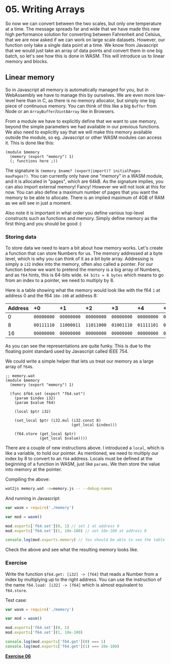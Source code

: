 # 05. Writing Arrays

So now we can convert between the two scales, but only one temperature at a
time. The message spreads far and wide that we have made this new high
performance solution for converting between Fahrenheit and Celsius, that we are
now asked if we can work on large scale datasets. However, our function only
take a single data point at a time. We know from Javascript that we would just
take an array of data points and convert them in one big batch, so let's see
how this is done in WASM. This will introduce us to linear memory and blocks.

## Linear memory

So in Javascript all memory is automatically managed for you, but in WebAssembly
we have to manage this by ourselves. We are even more low-level here than in C,
as there is no memory allocator, but simply one big piece of continuous memory.
You can think of this like a big `Buffer` from Node or an
`ArrayBuffer`/`Uint8Array` like in Browsers.

From a module we have to explicitly define that we want to use memory,
beyond the simple parameters we had available in our previous functions. We
also need to explicitly say that we will make this memory available outside the
module, so eg. Javascript or other WASM modules can access it.
This is done like this:

```webassembly
(module $memory
  (memory (export "memory") 1)
  (; functions here ;))
```

The signature is `(memory $name? (export|import)? initialPages maxPages?)`.
You can currently only have one "memory" in a WASM module, and it is allocated
in "pages", which are 64kB. As the signature implies, you can also import
external memory! Fancy! However we will not look at this for now. You can also
define a maximum number of pages that you want the memory to be able to
allocate. There is an implied maximum of 4GB of RAM as we will see in just a
moment.

Also note it is important in what order you define various top-level constructs
such as functions and memory. Simply define memory as the first thing and you
should be good :)

### Storing data

To store data we need to learn a bit about how memory works. Let's create a
function that can store Numbers for us. The memory addressed at a byte level,
which is why you can think of it as a bit byte array. Addressing is simply a
`i32` index into the memory, often also called a pointer. For our function
below we want to pretend the memory is a big array of Numbers, and as `f64`
hints, this is 64-bits wide. `64 bits = 8 bytes` which means to go from an
index to a pointer, we need to multiply by 8.

Here is a table showing what the memory would look like with the f64 `1` at
address 0 and the f64 `10e-100` at address 8:

| Address | +0         | +1         | +2         | +3         | +4         | +5         | +6         | +7         |
|:--------|:-----------|:-----------|:-----------|:-----------|:-----------|:-----------|:-----------|:-----------|
| 0       | `00000000` | `00000000` | `00000000` | `00000000` | `00000000` | `00000000` | `11110000` | `00111111` |
| 8       | `00111110` | `11000011` | `11011000` | `01001110` | `01111101` | `01111111` | `01100001` | `00101011` |
| 16      | `00000000` | `00000000` | `00000000` | `00000000` | `00000000` | `00000000` | `00000000` | ...        |


As you can see the representations are quite funky. This is due to the floating
point standard used by Javascript called IEEE 754.

We could write a simple helper that lets us treat our memory as a large array
of `f64`s.

```webassembly
;; memory.wat
(module $memory
  (memory (export "memory") 1)

  (func $f64.set (export "f64.set")
    (param $index i32)
    (param $value f64)

    (local $ptr i32)

    (set_local $ptr (i32.mul (i32.const 8)
                             (get_local $index)))

    (f64.store (get_local $ptr)
               (get_local $value))))
```

There are a couple of new instructions above. I introduced a `local`, which is
like a variable, to hold our pointer. As mentioned, we need to multiply our
index by 8 to convert to an `f64` address. Locals must be defined at the
beginning of a function in WASM, just like `params`. We then store the value
into memory at the pointer.

Compiling the above:

```sh
wat2js memory.wat -o=memory.js -- --debug-names
```

And running in Javascript:

```js
var wasm = require('./memory')

var mod = wasm()

mod.exports['f64.set'](0, 1) // set 1 at address 0
mod.exports['f64.set'](1, 10e-100) // set 10e-100 at address 8

console.log(mod.exports.memory) // You should be able to see the table above
```

Check the above and see what the resulting memory looks like.

### Exercise

Write the function `$f64.get: [i32] -> [f64]` that reads a Number from a index
by multiplying up to the right address. You can use the instruction of the name
`f64.load: [i32] -> [f64]` which is almost equivalent to `f64.store`.

Test case:

```js
var wasm = require('./memory')

var mod = wasm()

mod.exports['f64.set'](0, 1)
mod.exports['f64.set'](1, 10e-100)

console.log(mod.exports['f64.get'](0) === 1)
console.log(mod.exports['f64.get'](1) === 10e-100)
```

[**Exercise 06**](../06)
